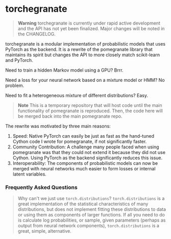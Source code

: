 # torchegranate

> **Warning**
> torchegranate is currently under rapid active development and the API has not yet been finalized. Major changes will be noted in the CHANGELOG. 

torchegranate is a modular implementation of probabilistic models that uses PyTorch as the backend. It is a rewrite of the pomegranate library that maintains its spirit but changes the API to more closely match scikit-learn and PyTorch.  

Need to train a hidden Markov model using a GPU? Brrr.

Need a loss for your neural network based on a mixture model or HMM? No problem.

Need to fit a heterogeneous mixture of different distributions? Easy.

> **Note**
> This is a temporary repository that will host code until the main functionality of pomegranate is reproduced. Then, the code here will be merged back into the main pomegranate repo.

The rewrite was motivated by three main reasons:

1. Speed: Native PyTorch can easily be just as fast as the hand-tuned Cython code I wrote for pomegranate, if not significantly faster.
2. Community Contribution: A challenge many people faced when using pomegranate was that they could not extend it because they did not use Cython. Using PyTorch as the backend significantly reduces this issue.
3. Interoperability: The components of probabilistic models can now be merged with neural networks much easier to form losses or internal latent variables. 


### Frequently Asked Questions

> Why can't we just use `torch.distributions`?
`torch.distributions` is a great implementation of the statistical characteristics of many distributions, but does not implement fitting these distributions to data or using them as components of larger functions. If all you need to do is calculate log probabilities, or sample, given parameters (perhaps as output from neural network components), `torch.distributions` is a great, simple, alternative.
